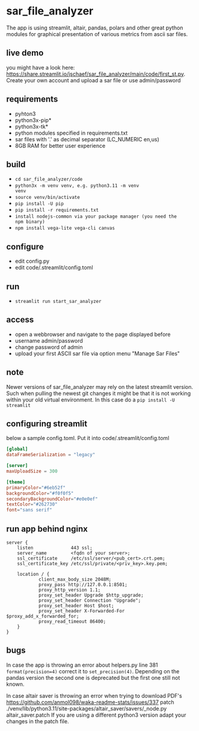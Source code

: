 # sar_file_analyzer

The app is using streamlit, altair, pandas, polars and other great
python modules for graphical presentation of various metrics from ascii sar files.

## live demo

you might have a look here:
<https://share.streamlit.io/jschaef/sar_file_analyzer/main/code/first_st.py>.
Create your own account and upload a sar file or use admin/password

## requirements

* pyhton3
* python3x-pip*
* python3x-tk*
* python modules specified in requirements.txt
* sar files with '.' as decimal separator (LC_NUMERIC en,us)
* 8GB RAM for better user experience

## build

* <code>cd sar_file_analyzer/code</code>
* <code>python3x -m venv venv, e.g. python3.11 -m venv venv</code> 
* <code>source venv/bin/activate</code> 
* <code>pip install -U pip</code>
* <code>pip install -r requirements.txt</code>
* <code>install nodejs-common via your package manager (you need the npm binary)</code>
* <code>npm install vega-lite vega-cli canvas</code>

## configure

* edit config.py
* edit code/.streamlit/config.toml

## run

* <code>streamlit run start_sar_analyzer</code>

## access

* open a webbrowser and navigate to the page displayed before
* username admin/password
* change password of admin
* upload your first ASCII sar file via option menu "Manage Sar Files"

## note

Newer versions of sar_file_analyzer may rely on the latest streamlit version.
Such when pulling the newest git changes it might be that it is not working
within your old virtual environment.
In this case do a <code>pip install -U streamlit</code>

## configuring streamlit

below a sample config.toml. Put it into code/.streamlit/config.toml

```toml
[global]
dataFrameSerialization = "legacy"

[server]
maxUploadSize = 300

[theme]
primaryColor="#6eb52f"
backgroundColor="#f0f0f5"
secondaryBackgroundColor="#e0e0ef"
textColor="#262730"
font="sans serif"
```

## run app behind nginx

```
server {
    listen              443 ssl;
    server_name         <fqdn of your server>;
    ssl_certificate     /etc/ssl/server/<pub_cert>.crt.pem;
    ssl_certificate_key /etc/ssl/private/<priv_key>.key.pem;
    
    location / {
            client_max_body_size 2048M;
            proxy_pass http://127.0.0.1:8501;
            proxy_http_version 1.1;
            proxy_set_header Upgrade $http_upgrade;
            proxy_set_header Connection "Upgrade";
            proxy_set_header Host $host;
            proxy_set_header X-Forwarded-For $proxy_add_x_forwarded_for;
            proxy_read_timeout 86400;
    }
}
```

## bugs

In case the app is throwing an error about helpers.py line 381 <code>format(precision=4)</code>
correct it to <code>set_precision(4)</code>.
Depending on the pandas version the second one is deprecated but the first one still not known.

In case altair saver is throwing an error when trying to download PDF's
<https://github.com/anmol098/waka-readme-stats/issues/337>
patch ./venv/lib/python3.11/site-packages/altair_saver/savers/_node.py altair_saver.patch
If you are using a different python3 version adapt your changes in the patch file.